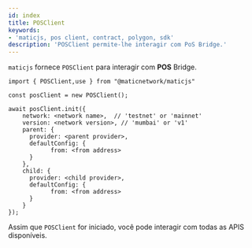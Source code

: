 ```yaml
---
id: index
title: POSClient
keywords:
- 'maticjs, pos client, contract, polygon, sdk'
description: 'POSClient permite-lhe interagir com PoS Bridge.'
---
```


`maticjs` fornece `POSClient` para interagir com **POS** Bridge.

```
import { POSClient,use } from "@maticnetwork/maticjs"

const posClient = new POSClient();

await posClient.init({
    network: <network name>,  // 'testnet' or 'mainnet'
    version: <network version>, // 'mumbai' or 'v1'
    parent: {
      provider: <parent provider>,
      defaultConfig: {
            from: <from address>
      }
    },
    child: {
      provider: <child provider>,
      defaultConfig: {
            from: <from address>
      }
    }
});

```

Assim que `POSClient` for iniciado, você pode interagir com todas as APIS disponíveis.
